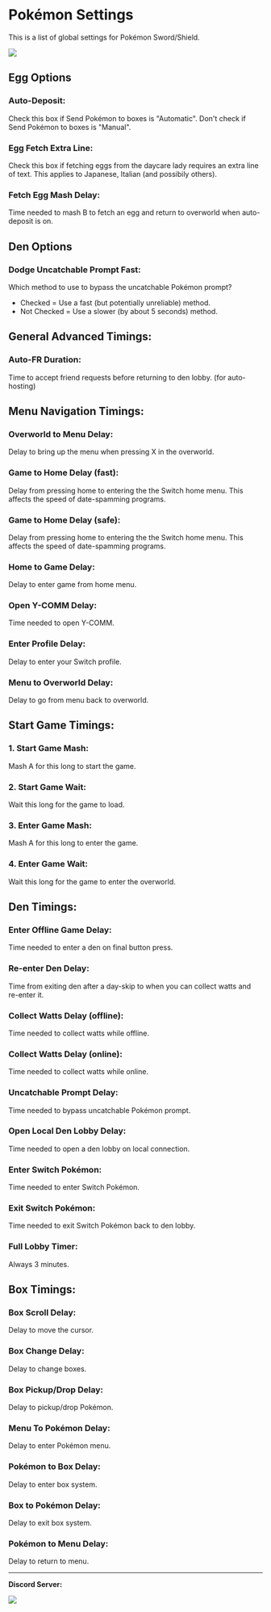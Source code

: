 # Pokémon Settings

This is a list of global settings for Pokémon Sword/Shield.

<img src="../images/PokemonSettings-0.png">


## Egg Options

### Auto-Deposit:

Check this box if Send Pokémon to boxes is "Automatic". Don't check if Send Pokémon to boxes is "Manual".

### Egg Fetch Extra Line:

Check this box if fetching eggs from the daycare lady requires an extra line of text. This applies to Japanese, Italian (and possibily others).

### Fetch Egg Mash Delay:

Time needed to mash B to fetch an egg and return to overworld when auto-deposit is on.


## Den Options

### Dodge Uncatchable Prompt Fast:

Which method to use to bypass the uncatchable Pokémon prompt?

- Checked = Use a fast (but potentially unreliable) method.
- Not Checked = Use a slower (by about 5 seconds) method.


## General Advanced Timings:

### Auto-FR Duration:

Time to accept friend requests before returning to den lobby. (for auto-hosting)


## Menu Navigation Timings:

### Overworld to Menu Delay:

Delay to bring up the menu when pressing X in the overworld.

### Game to Home Delay (fast):

Delay from pressing home to entering the the Switch home menu. This affects the speed of date-spamming programs.

### Game to Home Delay (safe):

Delay from pressing home to entering the the Switch home menu. This affects the speed of date-spamming programs.

### Home to Game Delay:

Delay to enter game from home menu.

### Open Y-COMM Delay:

Time needed to open Y-COMM.

### Enter Profile Delay:

Delay to enter your Switch profile.

### Menu to Overworld Delay:

Delay to go from menu back to overworld.


## Start Game Timings:

### 1. Start Game Mash:

Mash A for this long to start the game.

### 2. Start Game Wait:

Wait this long for the game to load.

### 3. Enter Game Mash:

Mash A for this long to enter the game.

### 4. Enter Game Wait:

Wait this long for the game to enter the overworld.


## Den Timings:

### Enter Offline Game Delay:

Time needed to enter a den on final button press.

### Re-enter Den Delay:

Time from exiting den after a day-skip to when you can collect watts and re-enter it.

### Collect Watts Delay (offline):

Time needed to collect watts while offline.

### Collect Watts Delay (online):

Time needed to collect watts while online.

### Uncatchable Prompt Delay:

Time needed to bypass uncatchable Pokémon prompt.

### Open Local Den Lobby Delay:

Time needed to open a den lobby on local connection.

### Enter Switch Pokémon:

Time needed to enter Switch Pokémon.

### Exit Switch Pokémon:

Time needed to exit Switch Pokémon back to den lobby.

### Full Lobby Timer:

Always 3 minutes.


## Box Timings:

### Box Scroll Delay:

Delay to move the cursor.

### Box Change Delay:

Delay to change boxes.

### Box Pickup/Drop Delay:

Delay to pickup/drop Pokémon.

### Menu To Pokémon Delay:

Delay to enter Pokémon menu.

### Pokémon to Box Delay:

Delay to enter box system.

### Box to Pokémon Delay:

Delay to exit box system.

### Pokémon to Menu Delay:

Delay to return to menu.


<hr>

**Discord Server:** 

[<img src="https://canary.discordapp.com/api/guilds/695809740428673034/widget.png?style=banner2">](https://discord.gg/cQ4gWxN)





